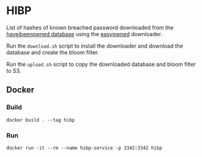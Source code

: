 # HIBP

List of hashes of known breached password downloaded from the [haveibeenpwned database](https://haveibeenpwned.com/) using the [easypwned](https://github.com/easybill/easypwned) downloader.

Run the `download.sh` script to install the downloader and download the database and create the bloom filter.

Run the `upload.sh` script to copy the downloaded database and bloom filter to S3.

## Docker

### Build

```
docker build . --tag hibp
```

### Run

```
docker run -it --rm --name hibp-service -p 3342:3342 hibp
```
